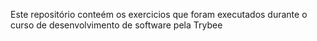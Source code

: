 Este repositório conteém os exercicios que foram executados durante o curso de desenvolvimento de software pela Trybee
